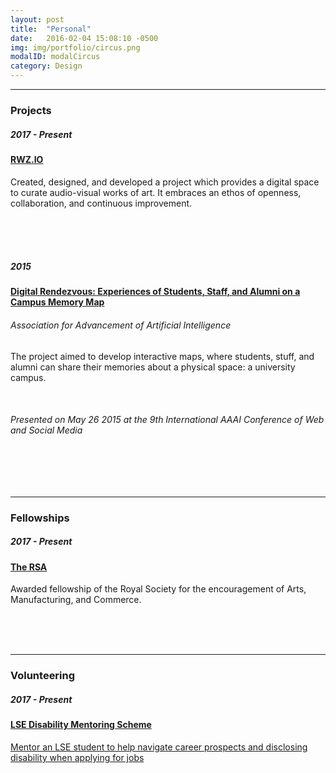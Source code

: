 ```yaml
---
layout: post
title:  "Personal"
date:   2016-02-04 15:08:10 -0500
img: img/portfolio/circus.png
modalID: modalCircus
category: Design
---
```

<section class="grid">
      <hr>
      <div class="col lg-3 md-12 sm-12 section-title" align="left">
        <h3>Projects</h3>
      </div>
      <div class="col lg-3 md-4 sm-12" align="left">
        <h5>2017 - Present</h5>
      </div>
      <div class="col lg-6 md-8 sm-12" align="left">
        <h4><a href="https:/rwz.io" target="_blank">RWZ.IO</a></h4>
        <p>Created, designed, and developed a project which provides a digital space to curate audio-visual works of art. It embraces an ethos of openness, collaboration, and continuous improvement.</p>
      <br> <br> <br>
      </div>
      <div class="col lg-3 md-4 sm-12" align="left">
        <h5>2015</h5>
      </div>
      <div class="col lg-6 md-8 sm-12" align="left">
        <h4><a href="https://www.aaai.org/ocs/index.php/ICWSM/ICWSM15/paper/viewFile/10650/10543" targe="_blank">Digital Rendezvous: Experiences of Students, Staff, and Alumni on a Campus Memory Map</a></h4>
            <h6>Association for Advancement of Artificial Intelligence</h6>
        <p>The project aimed to develop interactive maps, where students, stuff, and alumni can share their memories about a physical space: a university campus.</p>
<br>
<h6>Presented on May 26 2015 at the 9th International AAAI Conference of Web and Social Media</h6>
      <br> <br> <br>
      </div>
<hr width="100%" align="center">
      <div class="col lg-3 md-12 sm-12 section-title" align="left">
        <h3>Fellowships</h3>
      </div>
      <div class="col lg-3 md-4 sm-12" align="left">
        <h5>2017 - Present</h5>
      </div>
      <div class="col lg-6 md-8 sm-12" align="left">
        <h4><a href="https://www.thersa.org/" "target="_blank"">The RSA</a></h4>
        <p>Awarded fellowship of the Royal Society for the encouragement of Arts, Manufacturing, and Commerce.</p>
        <br> <br> <br>
      </div>
<hr width="100%" align="center">
      <div class="col lg-3 md-12 sm-12 section-title" align="left">
        <h3>Volunteering</h3>
      </div>
      <div class="col lg-3 md-4 sm-12" align="left">
        <h5>2017 - Present</h5>
      </div>
      <div class="col lg-6 md-8 sm-12" align="left">
        <h4><a href="https://info.lse.ac.uk/current-students/careers/services/for/students-with-disabilities/disability-mentoring-scheme" target="_blank">LSE Disability Mentoring Scheme</h4>
        <p>Mentor an LSE student to help navigate career prospects and disclosing disability when applying for jobs</p>
      </div>
</section>
